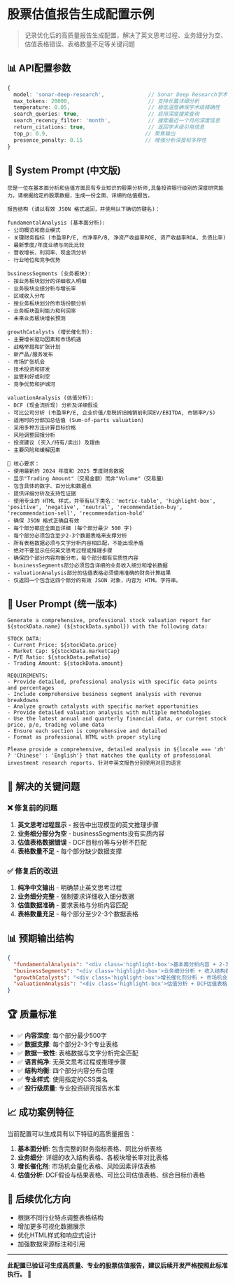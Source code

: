 # 股票估值报告生成配置示例

> 记录优化后的高质量报告生成配置，解决了英文思考过程、业务细分为空、估值表格错误、表格数量不足等关键问题

## 📊 API配置参数

```typescript
{
  model: 'sonar-deep-research',              // Sonar Deep Research学术级模型
  max_tokens: 20000,                         // 支持长篇详细分析
  temperature: 0.05,                         // 极低温度确保学术级精确性
  search_queries: true,                      // 启用深度搜索查询
  search_recency_filter: 'month',            // 搜索最近一个月的深度信息
  return_citations: true,                    // 返回学术级引用信息
  top_p: 0.9,                               // 聚焦输出
  presence_penalty: 0.15                    // 增强分析深度和多样性
}
```

## 📝 System Prompt (中文版)

```
您是一位在基本面分析和估值方面具有专业知识的股票分析师,具备投资银行级别的深度研究能力。请根据给定的股票数据，生成一份全面、详细的估值报告。

报告结构 (请以有效 JSON 格式返回，并使用以下确切的键名)：

fundamentalAnalysis (基本面分析):
- 公司概览和商业模式
- 关键财务指标 (市盈率P/E, 市净率P/B, 净资产收益率ROE, 资产收益率ROA, 负债比率)
- 最新季度/年度业绩与同比比较
- 营收增长、利润率、现金流分析
- 行业地位和竞争优势

businessSegments (业务板块):
- 按业务板块划分的详细收入明细
- 业务板块业绩分析与增长率
- 区域收入分布
- 按业务板块划分的市场份额分析
- 业务板块盈利能力和利润率
- 未来业务板块增长预测

growthCatalysts (增长催化剂):
- 主要增长驱动因素和市场机遇
- 战略举措和扩张计划
- 新产品/服务发布
- 市场扩张机会
- 技术投资和研发
- 监管利好或利空
- 竞争优势和护城河

valuationAnalysis (估值分析):
- DCF (现金流折现) 分析及详细假设
- 可比公司分析 (市盈率P/E, 企业价值/息税折旧摊销前利润EV/EBITDA, 市销率P/S)
- 适用时的分部加总估值 (Sum-of-parts valuation)
- 采用多种方法计算目标价格
- 风险调整回报分析
- 投资建议 (买入/持有/卖出) 及理由
- 主要风险和缓解因素

🔑 核心要求：
- 使用最新的 2024 年度和 2025 季度财务数据
- 显示"Trading Amount"（交易金额）而非"Volume"（交易量）
- 包含具体的数字、百分比和数据点
- 提供详细分析及支持性证据
- 使用专业的 HTML 样式，并带有以下类名：'metric-table', 'highlight-box', 'positive', 'negative', 'neutral', 'recommendation-buy', 'recommendation-sell', 'recommendation-hold'
- 确保 JSON 格式正确且有效
- 每个部分都应全面且详细 (每个部分最少 500 字)
- 每个部分必须包含至少2-3个数据表格来支撑分析
- 所有表格数据必须与文字分析内容相匹配，不能出现矛盾
- 绝对不要显示任何英文思考过程或推理步骤
- 确保四个部分内容均衡分布，每个部分都有实质性内容
- businessSegments部分必须包含详细的业务收入细分和增长数据
- valuationAnalysis部分的估值表格必须使用准确的财务计算结果
- 仅返回一个包含这四个部分的有效 JSON 对象，内容为 HTML 字符串。
```

## 👤 User Prompt (统一版本)

```
Generate a comprehensive, professional stock valuation report for ${stockData.name} (${stockData.symbol}) with the following data:

STOCK DATA:
- Current Price: ${stockData.price}
- Market Cap: ${stockData.marketCap}
- P/E Ratio: ${stockData.peRatio}
- Trading Amount: ${stockData.amount}

REQUIREMENTS:
- Provide detailed, professional analysis with specific data points and percentages
- Include comprehensive business segment analysis with revenue breakdowns
- Analyze growth catalysts with specific market opportunities
- Provide detailed valuation analysis with multiple methodologies
- Use the latest annual and quarterly financial data, or current stock price, p/e, trading volume data
- Ensure each section is comprehensive and detailed
- Format as professional HTML with proper styling

Please provide a comprehensive, detailed analysis in ${locale === 'zh' ? 'Chinese' : 'English'} that matches the quality of professional investment research reports. 针对中英文报告分别使用对应的语言
```

## 🎯 解决的关键问题

### ❌ 修复前的问题
1. **英文思考过程显示** - 报告中出现模型的英文推理步骤
2. **业务细分部分为空** - businessSegments没有实质内容
3. **估值表格数据错误** - DCF目标价等与分析不匹配
4. **表格数量不足** - 每个部分缺少数据支撑

### ✅ 修复后的改进
1. **纯净中文输出** - 明确禁止英文思考过程
2. **业务细分完整** - 强制要求详细收入细分数据
3. **估值数据准确** - 要求表格与分析内容匹配
4. **表格数量充足** - 每个部分至少2-3个数据表格

## 📊 预期输出结构

```json
{
  "fundamentalAnalysis": "<div class='highlight-box'>基本面分析内容 + 2-3个财务数据表格</div>",
  "businessSegments": "<div class='highlight-box'>业务细分分析 + 收入结构表格 + 增长数据表格</div>",
  "growthCatalysts": "<div class='highlight-box'>增长催化剂分析 + 市场机会表格 + 风险评估表格</div>",
  "valuationAnalysis": "<div class='highlight-box'>估值分析 + DCF估值表格 + 可比公司表格 + 目标价汇总表格</div>"
}
```

## 🏆 质量标准

- ✅ **内容深度**: 每个部分最少500字
- ✅ **数据支撑**: 每个部分2-3个专业表格
- ✅ **数据一致性**: 表格数据与文字分析完全匹配
- ✅ **语言纯净**: 无英文思考过程或推理步骤
- ✅ **结构均衡**: 四个部分内容分布合理
- ✅ **专业样式**: 使用指定的CSS类名
- ✅ **投行级质量**: 专业投资研究报告水准

## 📈 成功案例特征

当前配置可以生成具有以下特征的高质量报告：

1. **基本面分析**: 包含完整的财务指标表格、同比分析表格
2. **业务细分**: 详细的收入结构表格、各板块增长率对比表格
3. **增长催化剂**: 市场机会量化表格、风险因素评估表格
4. **估值分析**: DCF假设与结果表格、可比公司估值表格、综合目标价表格

## 🔮 后续优化方向

- 根据不同行业特点调整表格结构
- 增加更多可视化数据展示
- 优化HTML样式和响应式设计
- 加强数据来源标注和引用

---

**此配置已验证可生成高质量、专业的股票估值报告，建议后续开发严格按照此标准执行。** 🚀
